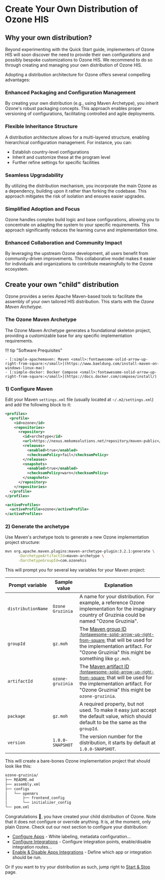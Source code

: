 # Create Your Own Distribution of Ozone HIS

## Why your own distribution?

Beyond experimenting with the Quick Start guide, implementers of Ozone HIS will soon discover the need to provide their own configurations and possibly bespoke customizations to Ozone HIS. We recommend to do so through creating and managing your own distribution of Ozone HIS.

Adopting a distribution architecture for Ozone offers several compelling advantages:

### Enhanced Packaging and Configuration Management

By creating your own distribution (e.g., using Maven Archetype), you inherit Ozone's robust packaging concepts. This approach enables proper versioning of configurations, facilitating controlled and agile deployments.

### Flexible Inheritance Structure

A distribution architecture allows for a multi-layered structure, enabling hierarchical configuration management. For instance, you can:

- Establish country-level configurations
- Inherit and customize these at the program level
- Further refine settings for specific facilities

### Seamless Upgradability

By utilizing the distribution mechanism, you incorporate the main Ozone as a dependency, building upon it rather than forking the codebase. This approach mitigates the risk of isolation and ensures easier upgrades.

### Simplified Adoption and Focus

Ozone handles complex build logic and base configurations, allowing you to concentrate on adapting the system to your specific requirements. This approach significantly reduces the learning curve and implementation time.

### Enhanced Collaboration and Community Impact

By leveraging the upstream Ozone development, all users benefit from community-driven improvements. This collaborative model makes it easier for individuals and organizations to contribute meaningfully to the Ozone ecosystem.



## Create your own "child" distribution

Ozone provides a series Apache Maven-based tools to facilitate the assembly of your own tailored HIS distribution. This starts with the _Ozone Maven Archetype_.


### The Ozone Maven Archetype


The Ozone Maven Archetype generates a foundational skeleton project, providing a customizable base for any specific implementation requirements.

!!! tip "Software Prequisites"

    - [:simple-apachemaven: Maven <small>:fontawesome-solid-arrow-up-right-from-square:</small>](https://www.baeldung.com/install-maven-on-windows-linux-mac)
    - [:simple-docker: Docker Compose <small>:fontawesome-solid-arrow-up-right-from-square:</small>](https://docs.docker.com/compose/install/)

### 1) Configure Maven

Edit your Maven `settings.xml` file (usually located at `~/.m2/settings.xml`) and add the following block to it:
```xml
<profiles>
  <profile>
    <id>ozone</id>
    <repositories>
      <repository>
        <id>archetype</id>
        <url>https://nexus.mekomsolutions.net/repository/maven-public</url>
        <releases>
          <enabled>true</enabled>
          <checksumPolicy>fail</checksumPolicy>
        </releases>
        <snapshots>
          <enabled>true</enabled>
          <checksumPolicy>warn</checksumPolicy>
        </snapshots>
      </repository>
    </repositories>
  </profile>
</profiles>

<activeProfiles>
  <activeProfile>ozone</activeProfile>
</activeProfiles>
```

### 2) Generate the archetype

Use Maven's archetype tools to generate a new Ozone implementation project structure:

```bash
mvn org.apache.maven.plugins:maven-archetype-plugin:3.2.1:generate \
      -DarchetypeArtifactId=maven-archetype \
      -DarchetypeGroupId=com.ozonehis 
```

This will prompt you for several key variables for your Maven project:

| Prompt variable    | Sample value     | Explanation                                                                                                                                                                                             |
|--------------------|------------------|---------------------------------------------------------------------------------------------------------------------------------------------------------------------------------------------------------|
| `distributionName` | `Ozone Gruzinia` | A name for your distribution. For example, a reference Ozone implementation for the imaginary country of Gruzinia could be named "Ozone Gruzinia".                                                      |
| `groupId`          | `gz.moh`         | The [Maven group ID <small>:fontawesome-solid-arrow-up-right-from-square:</small>](https://maven.apache.org/guides/mini/guide-naming-conventions.html) that will be used for the implementation artifact. For "Ozone Gruzinia" this might be something like `gz.moh`. |
| `artifactId`       | `ozone-gruzinia` | The [Maven artifact ID <small>:fontawesome-solid-arrow-up-right-from-square:</small>](https://maven.apache.org/guides/mini/guide-naming-conventions.html) that will be used for the implementation artifact. For "Ozone Gruzinia" this might be `ozone-gruzinia`.     |
| `package`          | `gz.moh`         | A required property, but not used. To make it easy just accept the default value, which should default to be the same as the `groupId`.                                                                 |
| `version`          | `1.0.0-SNAPSHOT` | The version number for the distribution, it starts by default at `1.0.0-SNAPSHOT`.                                                                                                                      |


This will create a bare-bones Ozone implementation project that should look like this:
```bash
ozone-gruzinia/
├── README.md
├── assembly.xml
├── configs
│   └── openmrs
│       ├── frontend_config
│       └── initializer_config
└── pom.xml

```

Congratulations :clap:, you have created your child distribution of Ozone. Note that it does not configure or override anything. It is, at the moment, only plain Ozone.
Check out our next section to configure your distribution:

- [Configure Apps](./configure-apps.md) - White labeling, metadata configuration...
- [Configure Integrations](./configure-integrations.md) - Configure integration points, enable/disable integration routes...
- [Enable & Disable Apps Integrations](./enabling-apps.md) - Define which app or integration should be run.

Or if you want to try your distribution as such, jump right to [Start & Stop](./start-stop.md) page.

